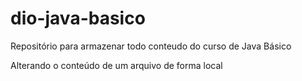 # dio-java-basico
Repositório para armazenar todo conteudo do curso de Java Básico

Alterando o conteúdo de um arquivo de forma local